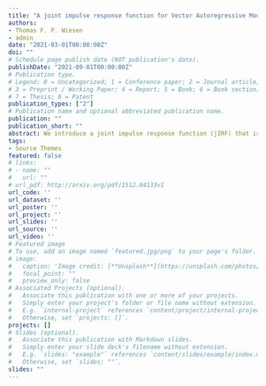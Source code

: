 ```yaml
---
title: "A joint impulse response function for Vector Autoregressive Models (under review)"
authors:
- Thomas F. P. Wiesen
- admin
date: "2021-03-01T00:00:00Z"
doi: ""
# Schedule page publish date (NOT publication's date).
publishDate: "2021-09-01T00:00:00Z"
# Publication type.
# Legend: 0 = Uncategorized; 1 = Conference paper; 2 = Journal article;
# 3 = Preprint / Working Paper; 4 = Report; 5 = Book; 6 = Book section;
# 7 = Thesis; 8 = Patent
publication_types: ["2"]
# Publication name and optional abbreviated publication name.
publication: ""
publication_short: ""
abstract: We introduce a joint impulse response function (jIRF) that is independent of the order of the variables and allows for simultaneous shocks from multiple variables in the VAR, rather than one at a time as in the generalized IRF.  Many applications call for measuring the response due to shocks from several variables at once.  The proposed jIRF controls for the cross-correlations of the several simultaneous shocks.  As an application of the jIRF, we study the effect of the COVID-19 pandemic on Trans-Atlantic volatility transmissions across large financial institutions and show that simply summing the generalized IRFs overestimates volatility transmissions.      
tags:
- Source Themes
featured: false
# links:
# - name: ""
#   url: ""
# url_pdf: http://arxiv.org/pdf/1512.04133v1
url_code: ''
url_dataset: ''
url_poster: ''
url_project: ''
url_slides: ''
url_source: ''
url_video: ''
# Featured image
# To use, add an image named `featured.jpg/png` to your page's folder. 
# image:
#   caption: 'Image credit: [**Unsplash**](https://unsplash.com/photos/jdD8gXaTZsc)'
#   focal_point: ""
#   preview_only: false
# Associated Projects (optional).
#   Associate this publication with one or more of your projects.
#   Simply enter your project's folder or file name without extension.
#   E.g. `internal-project` references `content/project/internal-project/index.md`.
#   Otherwise, set `projects: []`.
projects: []
# Slides (optional).
#   Associate this publication with Markdown slides.
#   Simply enter your slide deck's filename without extension.
#   E.g. `slides: "example"` references `content/slides/example/index.md`.
#   Otherwise, set `slides: ""`.
slides: ""
---
```





